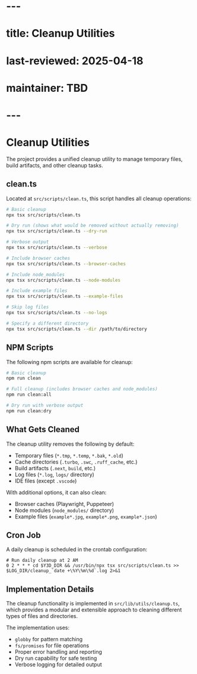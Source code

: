 # ---
# title: Cleanup Utilities
# last-reviewed: 2025-04-18
# maintainer: TBD
# ---

# Cleanup Utilities

The project provides a unified cleanup utility to manage temporary files, build artifacts, and other cleanup tasks.

## clean.ts

Located at `src/scripts/clean.ts`, this script handles all cleanup operations:

```bash
# Basic cleanup
npx tsx src/scripts/clean.ts

# Dry run (shows what would be removed without actually removing)
npx tsx src/scripts/clean.ts --dry-run

# Verbose output
npx tsx src/scripts/clean.ts --verbose

# Include browser caches
npx tsx src/scripts/clean.ts --browser-caches

# Include node_modules
npx tsx src/scripts/clean.ts --node-modules

# Include example files
npx tsx src/scripts/clean.ts --example-files

# Skip log files
npx tsx src/scripts/clean.ts --no-logs

# Specify a different directory
npx tsx src/scripts/clean.ts --dir /path/to/directory
```

## NPM Scripts

The following npm scripts are available for cleanup:

```bash
# Basic cleanup
npm run clean

# Full cleanup (includes browser caches and node_modules)
npm run clean:all

# Dry run with verbose output
npm run clean:dry
```

## What Gets Cleaned

The cleanup utility removes the following by default:

- Temporary files (`*.tmp`, `*.temp`, `*.bak`, `*.old`)
- Cache directories (`.turbo`, `.swc`, `.ruff_cache`, etc.)
- Build artifacts (`.next`, `build`, etc.)
- Log files (`*.log`, `logs/` directory)
- IDE files (except `.vscode`)

With additional options, it can also clean:

- Browser caches (Playwright, Puppeteer)
- Node modules (`node_modules/` directory)
- Example files (`example*.jpg`, `example*.png`, `example*.json`)

## Cron Job

A daily cleanup is scheduled in the crontab configuration:

```
# Run daily cleanup at 2 AM
0 2 * * * cd $Y3D_DIR && /usr/bin/npx tsx src/scripts/clean.ts >> $LOG_DIR/cleanup_`date +\%Y\%m\%d`.log 2>&1
```

## Implementation Details

The cleanup functionality is implemented in `src/lib/utils/cleanup.ts`, which provides a modular and extensible approach to cleaning different types of files and directories.

The implementation uses:
- `globby` for pattern matching
- `fs/promises` for file operations
- Proper error handling and reporting
- Dry run capability for safe testing
- Verbose logging for detailed output
